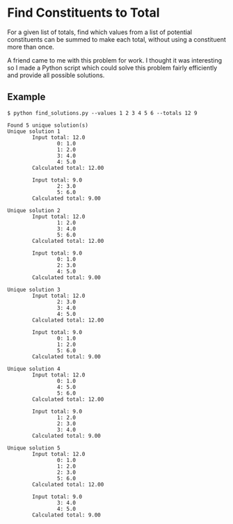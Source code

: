 # Find Constituents to Total

For a given list of totals, find which values from a list of potential constituents can be summed to make each total, without using a constituent more than once.

A friend came to me with this problem for work. I thought it was interesting so I made a Python script which could
solve this problem fairly efficiently and provide all possible solutions.

## Example

    $ python find_solutions.py --values 1 2 3 4 5 6 --totals 12 9

    Found 5 unique solution(s)
    Unique solution 1
            Input total: 12.0
                    0: 1.0
                    1: 2.0
                    3: 4.0
                    4: 5.0
            Calculated total: 12.00

            Input total: 9.0
                    2: 3.0
                    5: 6.0
            Calculated total: 9.00

    Unique solution 2
            Input total: 12.0
                    1: 2.0
                    3: 4.0
                    5: 6.0
            Calculated total: 12.00

            Input total: 9.0
                    0: 1.0
                    2: 3.0
                    4: 5.0
            Calculated total: 9.00

    Unique solution 3
            Input total: 12.0
                    2: 3.0
                    3: 4.0
                    4: 5.0
            Calculated total: 12.00

            Input total: 9.0
                    0: 1.0
                    1: 2.0
                    5: 6.0
            Calculated total: 9.00

    Unique solution 4
            Input total: 12.0
                    0: 1.0
                    4: 5.0
                    5: 6.0
            Calculated total: 12.00

            Input total: 9.0
                    1: 2.0
                    2: 3.0
                    3: 4.0
            Calculated total: 9.00

    Unique solution 5
            Input total: 12.0
                    0: 1.0
                    1: 2.0
                    2: 3.0
                    5: 6.0
            Calculated total: 12.00

            Input total: 9.0
                    3: 4.0
                    4: 5.0
            Calculated total: 9.00